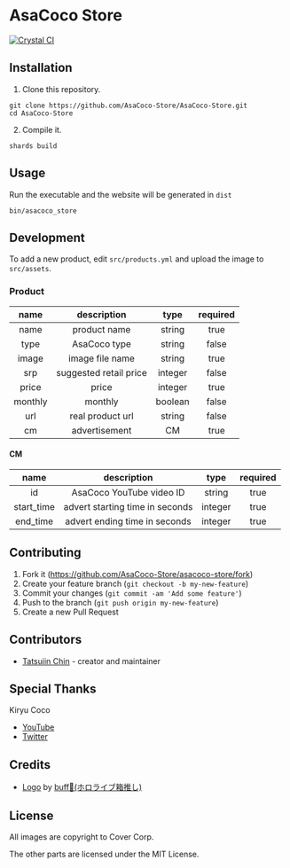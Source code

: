 # AsaCoco Store

[![Crystal CI](https://github.com/AsaCoco-Store/AsaCoco-Store/actions/workflows/crystal.yml/badge.svg)](https://github.com/AsaCoco-Store/AsaCoco-Store/actions/workflows/crystal.yml)

## Installation

1. Clone this repository.

```
git clone https://github.com/AsaCoco-Store/AsaCoco-Store.git
cd AsaCoco-Store
```

2. Compile it.

```
shards build
```

## Usage

Run the executable and the website will be generated in `dist`

```
bin/asacoco_store
```

## Development

To add a new product, edit `src/products.yml` and upload the image to `src/assets`.

### Product

| name    | description            | type    | required |
|:-------:|:----------------------:|:-------:|:--------:|
| name    | product name           | string  | true     |
| type    | AsaCoco type           | string  | false    |
| image   | image file name        | string  | true     |
| srp     | suggested retail price | integer | false    |
| price   | price                  | integer | true     |
| monthly | monthly                | boolean | false    |
| url     | real product url       | string  | false    |
| cm      | advertisement          | CM      | true     |

#### CM

| name       | description                     | type    | required |
|:----------:|:-------------------------------:|:-------:|:--------:|
| id         | AsaCoco YouTube video ID        | string  | true     |
| start_time | advert starting time in seconds | integer | true     |
| end_time   | advert ending time in seconds   | integer | true     |

## Contributing

1. Fork it (<https://github.com/AsaCoco-Store/asacoco-store/fork>)
2. Create your feature branch (`git checkout -b my-new-feature`)
3. Commit your changes (`git commit -am 'Add some feature'`)
4. Push to the branch (`git push origin my-new-feature`)
5. Create a new Pull Request

## Contributors

- [Tatsujin Chin](https://github.com/c910335) - creator and maintainer

## Special Thanks

Kiryu Coco

- [YouTube](https://www.youtube.com/channel/UCS9uQI-jC3DE0L4IpXyvr6w)
- [Twitter](https://twitter.com/kiryucoco)

## Credits

- [Logo](src/assets/logo.png) by [buff🐉(ホロライブ箱推し)](https://twitter.com/buff47213168/status/1310568035061645312)

## License

All images are copyright to Cover Corp.

The other parts are licensed under the MIT License.
